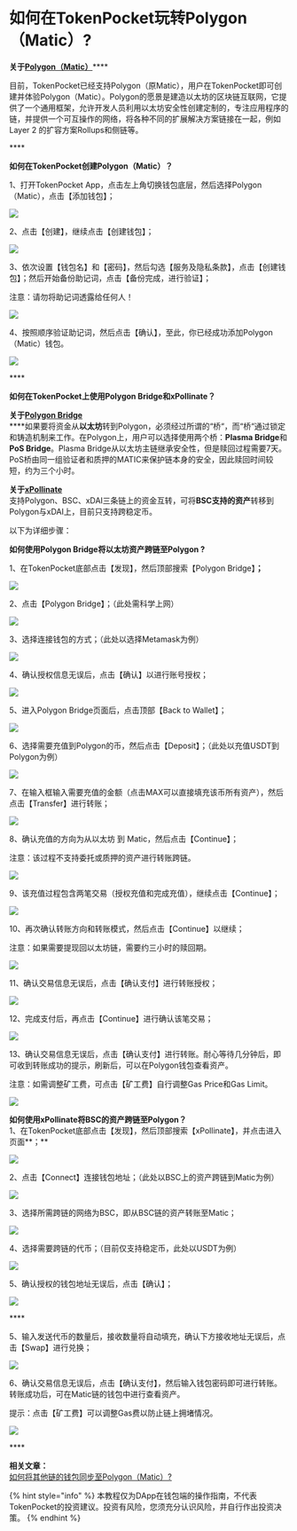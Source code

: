 # 如何在TokenPocket玩转Polygon（Matic）?

**关于**[**Polygon（Matic）**](https://polygon.technology/)\*\*\*\*

目前，TokenPocket已经支持Polygon（原Matic），用户在TokenPocket即可创建并体验Polygon（Matic）。Polygon的愿景是建造以太坊的区块链互联网，它提供了一个通用框架，允许开发人员利用以太坊安全性创建定制的，专注应用程序的链，并提供一个可互操作的网络，将各种不同的扩展解决方案链接在一起，例如Layer 2 的扩容方案Rollups和侧链等。

\*\*\*\*

**如何在TokenPocket创建Polygon（Matic）？**

1、打开TokenPocket App，点击左上角切换钱包底层，然后选择Polygon （Matic），点击【添加钱包】；

![](.gitbook/assets/matic1.png)

2、点击【创建】，继续点击【创建钱包】；

![](.gitbook/assets/matic2.png)

3、依次设置【钱包名】和【密码】，然后勾选【服务及隐私条款】，点击【创建钱包】；然后开始备份助记词，点击【备份完成，进行验证】；

注意：请勿将助记词透露给任何人！

![](.gitbook/assets/matic3.png)

4、按照顺序验证助记词，然后点击【确认】，至此，你已经成功添加Polygon（Matic）钱包。

![](.gitbook/assets/matic4.png)

\*\*\*\*

**如何在TokenPocket上使用Polygon Bridge和xPollinate？**

**关于**[**Polygon Bridge**](https://wallet.matic.network/bridge/)  
****如果要将资金从**以太坊**转到Polygon，必须经过所谓的“桥“，而“桥“通过锁定和铸造机制来工作。在Polygon上，用户可以选择使用两个桥：**Plasma Bridge**和**PoS Bridge**。Plasma Bridge从以太坊主链继承安全性，但是赎回过程需要7天。PoS桥由同一组验证者和质押的MATIC来保护链本身的安全，因此赎回时间较短，约为三个小时。

**关于**[**xPollinate**](https://www.xpollinate.io/)  
支持Polygon、BSC、xDAI三条链上的资金互转，可将**BSC支持的资产**转移到Polygon与xDAI上，目前只支持跨稳定币。

以下为详细步骤：

**如何使用Polygon Bridge将以太坊资产跨链至Polygon ?**

1、在TokenPocket底部点击【发现】，然后顶部搜索【Polygon Bridge】**；**

![](.gitbook/assets/bridge1.jpg)

2、点击【Polygon Bridge】；（此处需科学上网）

![](.gitbook/assets/bridge2.jpg)

3、选择连接钱包的方式；（此处以选择Metamask为例）

![](.gitbook/assets/br1.jpg)

4、确认授权信息无误后，点击【确认】以进行账号授权；

![](.gitbook/assets/br2.jpg)

5、进入Polygon Bridge页面后，点击顶部【Back to Wallet】；

![](.gitbook/assets/b6.jpg)

6、选择需要充值到Polygon的币，然后点击【Deposit】；（此处以充值USDT到Polygon为例）

![](.gitbook/assets/deposit.jpg)

7、在输入框输入需要充值的金额（点击MAX可以直接填充该币所有资产），然后点击【Transfer】进行转账；

![](.gitbook/assets/br4.jpg)

8、确认充值的方向为从以太坊 到 Matic，然后点击【Continue】；

注意：该过程不支持委托或质押的资产进行转账跨链。

![](.gitbook/assets/br5.jpg)

9、该充值过程包含两笔交易（授权充值和完成充值），继续点击【Continue】；

![](.gitbook/assets/br6.jpg)

10、再次确认转账方向和转账模式，然后点击【Continue】以继续；

注意：如果需要提现回以太坊链，需要约三小时的赎回期。

![](.gitbook/assets/br7.jpg)



11、确认交易信息无误后，点击【确认支付】进行转账授权；

![](.gitbook/assets/br8.jpg)

12、完成支付后，再点击【Continue】进行确认该笔交易；

![](.gitbook/assets/br10.jpg)

13、确认交易信息无误后，点击【确认支付】进行转账。耐心等待几分钟后，即可收到转账成功的提示，刷新后，可以在Polygon钱包查看资产。

注意：如需调整矿工费，可点击【矿工费】自行调整Gas Price和Gas Limit。

![](.gitbook/assets/br013.jpg)



**如何使用xPollinate将BSC的资产跨链至Polygon？**  
1、在TokenPocket底部点击【发现】，然后顶部搜索【xPollinate】，并点击进入页面**；**

![](.gitbook/assets/1%20%286%29.jpg)

2、点击【Connect】连接钱包地址；（此处以BSC上的资产跨链到Matic为例）

![](.gitbook/assets/op2.jpg)

3、选择所需跨链的网络为BSC，即从BSC链的资产转账至Matic；

![](.gitbook/assets/op02.jpg)

4、选择需要跨链的代币；（目前仅支持稳定币，此处以USDT为例）

![](.gitbook/assets/op3.jpg)

5、确认授权的钱包地址无误后，点击【确认】；

![](.gitbook/assets/op4.jpg)

\*\*\*\*

5、输入发送代币的数量后，接收数量将自动填充，确认下方接收地址无误后，点击【Swap】进行兑换；

![](.gitbook/assets/op5.jpg)

6、确认交易信息无误后，点击【确认支付】，然后输入钱包密码即可进行转账。转账成功后，可在Matic链的钱包中进行查看资产。

提示：点击【矿工费】可以调整Gas费以防止链上拥堵情况。

![](.gitbook/assets/op6.jpg)

\*\*\*\*

**相关文章：**  
[如何将其他链的钱包同步至Polygon（Matic）?](https://tphelp.gitbook.io/cn/wallet-management/wallet-sync)



{% hint style="info" %}
本教程仅为DApp在钱包端的操作指南，不代表TokenPocket的投资建议。投资有风险，您须充分认识风险，并自行作出投资决策。
{% endhint %}

